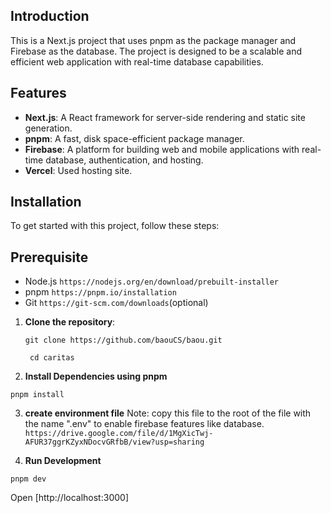 ## Introduction

This is a Next.js project that uses pnpm as the package manager and Firebase as the database. The project is designed to be a scalable and efficient web application with real-time database capabilities.

## Features

- **Next.js**: A React framework for server-side rendering and static site generation.
- **pnpm**: A fast, disk space-efficient package manager.
- **Firebase**: A platform for building web and mobile applications with real-time database, authentication, and hosting.
- **Vercel**: Used hosting site.

## Installation

To get started with this project, follow these steps:

## Prerequisite

- Node.js `https://nodejs.org/en/download/prebuilt-installer`
- pnpm `https://pnpm.io/installation`
- Git `https://git-scm.com/downloads`(optional)

1. **Clone the repository**:

   `git clone https://github.com/baouCS/baou.git`

   ` cd caritas`

2. **Install Dependencies using pnpm**

`pnpm install`

3. **create environment file**
   Note: copy this file to the root of the file with the name ".env" to enable firebase features like database.
   `https://drive.google.com/file/d/1MgXicTwj-AFUR37ggrKZyxNDocvGRfbB/view?usp=sharing`

4. **Run Development**

`pnpm dev`

Open [http://localhost:3000]
